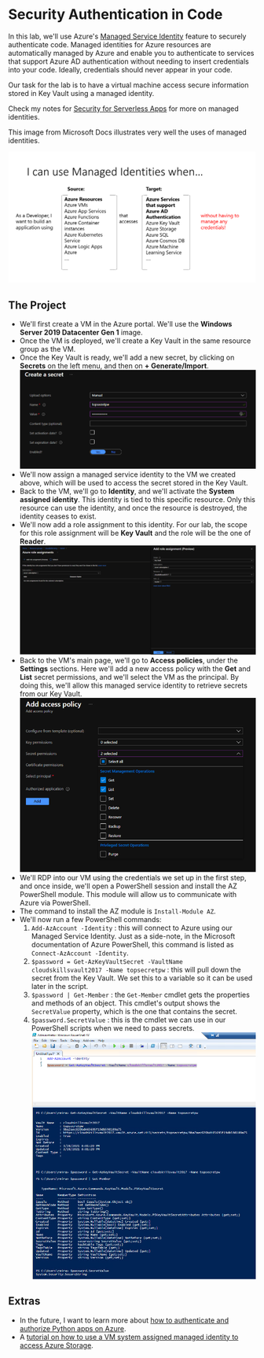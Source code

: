 # Security Authentication in Code

In this lab, we'll use Azure's [Managed Service Identity](https://azure.microsoft.com/en-us/blog/keep-credentials-out-of-code-introducing-azure-ad-managed-service-identity/) feature to securely authenticate code. Managed identities for Azure resources are automatically managed by Azure and enable you to authenticate to services that support Azure AD authentication without needing to insert credentials into your code. Ideally, credentials should never appear in your code.

Our task for the lab is to have a virtual machine access secure information stored in Key Vault using a managed identity.

Check my notes for [Security for Serverless Apps](Week6/../../Week6/5_Security_Serverless.md) for more on managed identities.

This image from Microsoft Docs illustrates very well the uses of managed identities.

![managed identities](project3_when_to_use_msi.png)

## The Project

- We'll first create a VM in the Azure portal. We'll use the **Windows Server 2019 Datacenter Gen 1** image.
- Once the VM is deployed, we'll create a Key Vault in the same resource group as the VM.
- Once the Key Vault is ready, we'll add a new secret, by clicking on **Secrets** on the left menu, and then on **+ Generate/Import**.
![secret](project3_create_secret.png)
- We'll now assign a managed service identity to the VM we created above, which will be used to access the secret stored in the Key Vault.
- Back to the VM, we'll go to **Identity**, and we'll activate the **System assigned identity**. This identity is tied to this specific resource. Only this resource can use the identity, and once the resource is destroyed, the identity ceases to exist.
- We'll now add a role assignment to this identity. For our lab, the scope for this role assignment will be **Key Vault** and the role will be the one of **Reader**.
![role assignment](project3_add_role_assignment.png)
- Back to the VM's main page, we'll go to **Access policies**, under the **Settings** sections. Here we'll add a new access policy with the **Get** and **List** secret permissions, and we'll select the VM as the principal. By doing this, we'll allow this managed service identity to retrieve secrets from our Key Vault.
![add access policy](project3_add_access_policy.png)
- We'll RDP into our VM using the credentials we set up in the first step, and once inside, we'll open a PowerShell session and install the AZ PowerShell module. This module will allow us to communicate with Azure via PowerShell.
- The command to install the AZ module is `Install-Module AZ`.
- We'll now run a few PowerShell commands:
  1. `Add-AzAccount -Identity` : this will connect to Azure using our Managed Service Identity. Just as a side-note, in the Microsoft documentation of Azure PowerShell, this command is listed as `Connect-AzAccount -Identity`.
  2. `$password = Get-AzKeyVaultSecret -VaultName cloudskillsvault2017 -Name topsecretpw` : this will pull down the secret from the Key Vault. We set this to a variable so it can be used later in the script.
  3. `$password | Get-Member` : the `Get-Member` cmdlet gets the properties and methods of an object. This cmdlet's output shows the `SecretValue` property, which is the one that contains the secret.
  4. `$password.SecretValue` : this is the cmdlet we can use in our PowerShell scripts when we need to pass secrets.
![PowerShell](project3_powershell.png)

## Extras

- In the future, I want to learn more about [how to authenticate and authorize Python apps on Azure](https://docs.microsoft.com/en-us/azure/developer/python/azure-sdk-authenticate).
- A [tutorial on how to use a VM system assigned managed identity to access Azure Storage](https://docs.microsoft.com/en-us/azure/active-directory/managed-identities-azure-resources/tutorial-vm-windows-access-storage).
